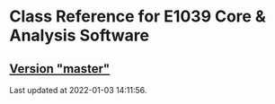 # Class Reference for E1039 Core & Analysis Software
## [Version "master"](master/)
Last updated at 2022-01-03 14:11:56.
